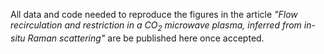 All data and code needed to reproduce the figures in the article _"Flow recirculation and restriction in a $\mathrm{CO_2}$ microwave plasma, inferred from in-situ Raman scattering"_ are be published here once accepted.